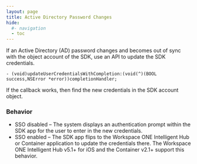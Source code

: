 ```yaml
---
layout: page
title: Active Directory Password Changes
hide:
  #- navigation
  - toc
---
```


If an Active Directory (AD) password changes and becomes out of sync with the object account of the SDK, use an API to update the SDK credentials.

```
- (void)updateUserCredentialsWithCompletion:(void(^)(BOOL success,NSError *error))completionHandler; 
```

If the callback works, then find the new credentials in the SDK account object.

### Behavior

* SSO disabled – The system displays an authentication prompt within the SDK app for the user to enter in the new credentials.
* SSO enabled – The SDK app flips to the Workspace ONE Intelligent Hub or Container application to update the credentials there. The Workspace ONE Intelligent Hub v5.1+ for iOS and the Container v2.1+ support this behavior.
